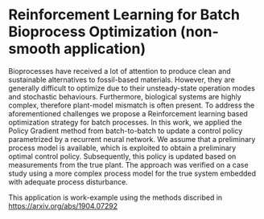 # Reinforcement Learning for Batch Bioprocess Optimization (non-smooth application)


Bioprocesses have received a lot of attention to produce clean and sustainable alternatives to fossil-based materials. However, they are generally difficult to optimize due to their unsteady-state operation modes and stochastic behaviours. Furthermore, biological systems are highly complex, therefore plant-model mismatch is often present. To address the aforementioned challenges we propose a Reinforcement learning based optimization strategy for batch processes. In this work, we applied the Policy Gradient method from batch-to-batch to update a control policy parametrized by a recurrent neural network. We assume that a preliminary process model is available, which is exploited to obtain a preliminary optimal control policy. Subsequently, this policy is updated based on measurements from the true plant. The approach was verified on a case study using a more complex process model for the true system embedded with adequate process disturbance. 

This application is work-example using the methods discribed in https://arxiv.org/abs/1904.07292